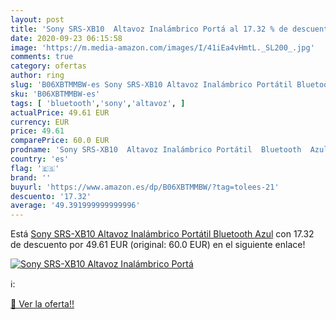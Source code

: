 ```yaml
---
layout: post
title: 'Sony SRS-XB10  Altavoz Inalámbrico Portá al 17.32 % de descuento'
date: 2020-09-23 06:15:58
image: 'https://m.media-amazon.com/images/I/41iEa4vHmtL._SL200_.jpg'
comments: true
category: ofertas
author: ring
slug: 'B06XBTMMBW-es Sony SRS-XB10 Altavoz Inalámbrico Portátil Bluetooth Azul'
sku: 'B06XBTMMBW-es'
tags: [ 'bluetooth','sony','altavoz', ]
actualPrice: 49.61 EUR
currency: EUR
price: 49.61
comparePrice: 60.0 EUR
prodname: 'Sony SRS-XB10  Altavoz Inalámbrico Portátil  Bluetooth  Azul'
country: 'es'
flag: '🇪🇸'
brand: ''
buyurl: 'https://www.amazon.es/dp/B06XBTMMBW/?tag=tolees-21'
descuento: '17.32'
average: '49.391999999999996'
---
```


Está [Sony SRS-XB10  Altavoz Inalámbrico Portátil  Bluetooth  Azul](https://www.amazon.es/dp/B06XBTMMBW/?tag=tolees-21) con 17.32 de descuento por 49.61 EUR (original: 60.0 EUR) en el siguiente enlace!

[![Sony SRS-XB10  Altavoz Inalámbrico Portá](https://m.media-amazon.com/images/I/41iEa4vHmtL._SL200_.jpg)](https://www.amazon.es/dp/B06XBTMMBW/?tag=tolees-21)

ℹ️:


[🛒 Ver la oferta!!](https://www.amazon.es/dp/B06XBTMMBW/?tag=tolees-21)
